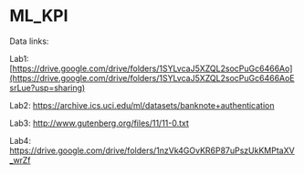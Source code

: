 # ML_KPI

Data links:

Lab1:
[https://drive.google.com/drive/folders/1SYLvcaJ5XZQL2socPuGc6466Ao](https://drive.google.com/drive/folders/1SYLvcaJ5XZQL2socPuGc6466AoEsrLue?usp=sharing)

Lab2:
https://archive.ics.uci.edu/ml/datasets/banknote+authentication

Lab3:
http://www.gutenberg.org/files/11/11-0.txt

Lab4:
https://drive.google.com/drive/folders/1nzVk4GOvKR6P87uPszUkKMPtaXV_wrZf
